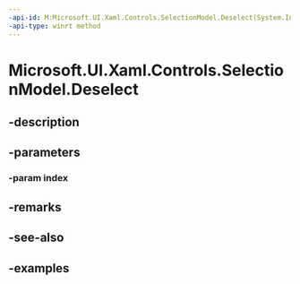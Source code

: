 ```yaml
---
-api-id: M:Microsoft.UI.Xaml.Controls.SelectionModel.Deselect(System.Int32)
-api-type: winrt method
---
```


<!-- Method syntax.
public void SelectionModel.Deselect(Int32 index)
-->

# Microsoft.UI.Xaml.Controls.SelectionModel.Deselect

## -description

## -parameters
### -param index

## -remarks

## -see-also

## -examples

